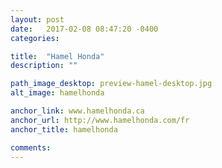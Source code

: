 ```yaml
---
layout: post
date:   2017-02-08 08:47:20 -0400
categories:

title:  "Hamel Honda"
description: ""

path_image_desktop: preview-hamel-desktop.jpg
alt_image: hamelhonda

anchor_link: www.hamelhonda.ca
anchor_url: http://www.hamelhonda.com/fr
anchor_title: hamelhonda

comments:
---
```

